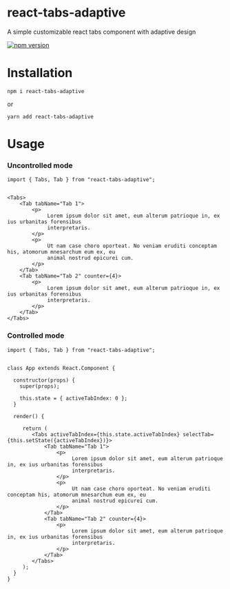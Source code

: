# react-tabs-adaptive

A simple customizable react tabs component with adaptive design

[![npm version](https://badge.fury.io/js/react-tabs-adaptive.svg)](https://badge.fury.io/js/react-tabs-adaptive)

# Installation

```
npm i react-tabs-adaptive
```

or

```
yarn add react-tabs-adaptive
```

# Usage

### Uncontrolled mode

```
import { Tabs, Tab } from "react-tabs-adaptive";

        
<Tabs>
    <Tab tabName="Tab 1">
        <p>
             Lorem ipsum dolor sit amet, eum alterum patrioque in, ex ius urbanitas forensibus
             interpretaris.
        </p>
        <p>
             Ut nam case choro oporteat. No veniam eruditi conceptam his, atomorum mnesarchum eum ex, eu
             animal nostrud epicurei cum.
        </p>
    </Tab>
    <Tab tabName="Tab 2" counter={4}>
        <p>
             Lorem ipsum dolor sit amet, eum alterum patrioque in, ex ius urbanitas forensibus
             interpretaris.
        </p>
    </Tab>
</Tabs>
```

### Controlled mode

```
import { Tabs, Tab } from "react-tabs-adaptive";

        
class App extends React.Component {

  constructor(props) {
    super(props);
    
    this.state = { activeTabIndex: 0 };
  }
  
  render() {
  
     return (
        <Tabs activeTabIndex={this.state.activeTabIndex} selectTab={this.setState({activeTabIndex})}>
            <Tab tabName="Tab 1">
                <p>
                     Lorem ipsum dolor sit amet, eum alterum patrioque in, ex ius urbanitas forensibus
                     interpretaris.
                </p>
                <p>
                     Ut nam case choro oporteat. No veniam eruditi conceptam his, atomorum mnesarchum eum ex, eu
                     animal nostrud epicurei cum.
                </p>
            </Tab>
            <Tab tabName="Tab 2" counter={4}>
                <p>
                     Lorem ipsum dolor sit amet, eum alterum patrioque in, ex ius urbanitas forensibus
                     interpretaris.
                </p>
            </Tab>
        </Tabs>
     );
  }
}
```